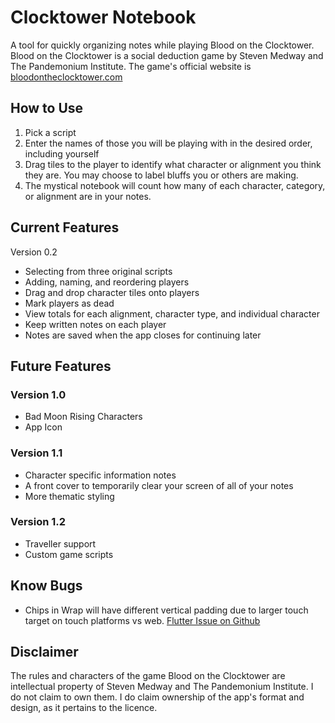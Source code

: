 # Clocktower Notebook

A tool for quickly organizing notes while playing Blood on the Clocktower.
Blood on the Clocktower is a social deduction game by Steven Medway and The Pandemonium Institute. The game's official website is [bloodontheclocktower.com](https://bloodontheclocktower.com/)

## How to Use

1. Pick a script
2. Enter the names of those you will be playing with in the desired order, including yourself
3. Drag tiles to the player to identify what character or alignment you think they are. You may choose to label bluffs you or others are making.
4. The mystical notebook will count how many of each character, category, or alignment are in your notes.

## Current Features

Version 0.2

* Selecting from three original scripts
* Adding, naming, and reordering players
* Drag and drop character tiles onto players
* Mark players as dead
* View totals for each alignment, character type, and individual character
* Keep written notes on each player
* Notes are saved when the app closes for continuing later

## Future Features

### Version 1.0
* Bad Moon Rising Characters
* App Icon

### Version 1.1
* Character specific information notes
* A front cover to temporarily clear your screen of all of your notes
* More thematic styling

### Version 1.2
* Traveller support
* Custom game scripts

## Know Bugs
* Chips in Wrap will have different vertical padding due to larger touch target on touch platforms vs web. [Flutter Issue on Github](https://github.com/flutter/flutter/issues/67797)

## Disclaimer
The rules and characters of the game Blood on the Clocktower are intellectual property of Steven Medway and The Pandemonium Institute. I do not claim to own them. I do claim ownership of the app's format and design, as it pertains to the licence.